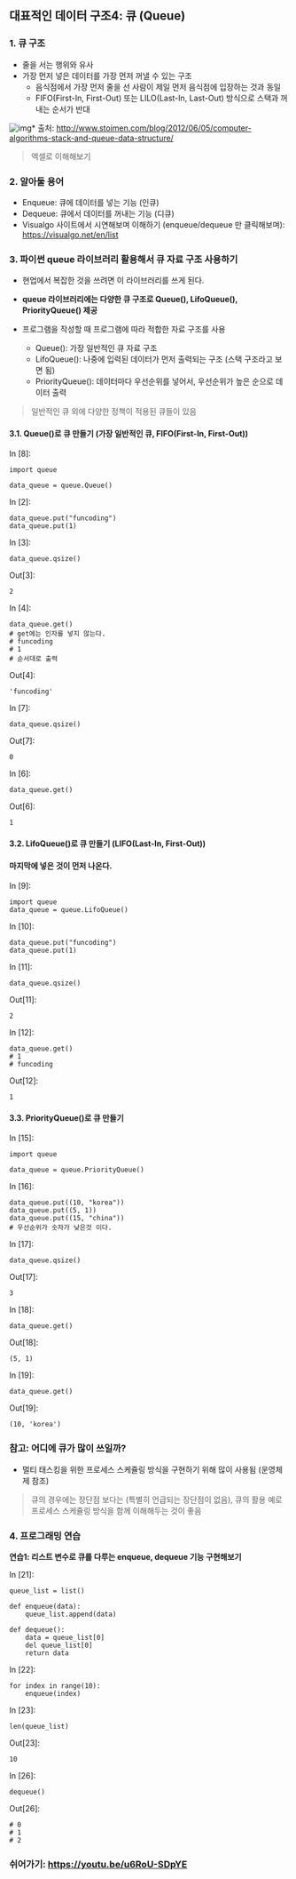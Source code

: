 ## 대표적인 데이터 구조4: 큐 (Queue)

### 1. 큐 구조

- 줄을 서는 행위와 유사
- 가장 먼저 넣은 데이터를 가장 먼저 꺼낼 수 있는 구조
  - 음식점에서 가장 먼저 줄을 선 사람이 제일 먼저 음식점에 입장하는 것과 동일
  - FIFO(First-In, First-Out) 또는 LILO(Last-In, Last-Out) 방식으로 스택과 꺼내는 순서가 반대

![img](https://www.fun-coding.org/00_Images/queue.png)* 출처: http://www.stoimen.com/blog/2012/06/05/computer-algorithms-stack-and-queue-data-structure/

> 엑셀로 이해해보기

### 2. 알아둘 용어

- Enqueue: 큐에 데이터를 넣는 기능 (인큐)
- Dequeue: 큐에서 데이터를 꺼내는 기능 (디큐)
- Visualgo 사이트에서 시연해보며 이해하기 (enqueue/dequeue 만 클릭해보며): https://visualgo.net/en/list

### 3. 파이썬 queue 라이브러리 활용해서 큐 자료 구조 사용하기

- 현업에서 복잡한 것을 쓰려면 이 라이브러리를 쓰게 된다.

- **queue 라이브러리에는 다양한 큐 구조로 Queue(), LifoQueue(), PriorityQueue() 제공**
- 프로그램을 작성할 때 프로그램에 따라 적합한 자료 구조를 사용
  - Queue(): 가장 일반적인 큐 자료 구조
  - LifoQueue(): 나중에 입력된 데이터가 먼저 출력되는 구조 (스택 구조라고 보면 됨)
  - PriorityQueue(): 데이터마다 우선순위를 넣어서, 우선순위가 높은 순으로 데이터 출력

> 일반적인 큐 외에 다양한 정책이 적용된 큐들이 있음

#### 3.1. Queue()로 큐 만들기 (가장 일반적인 큐, FIFO(First-In, First-Out))

In [8]:

```
import queue

data_queue = queue.Queue()
```

In [2]:

```
data_queue.put("funcoding")
data_queue.put(1)
```

In [3]:

```
data_queue.qsize()
```

Out[3]:

```
2
```

In [4]:

```
data_queue.get()
# get에는 인자를 넣지 않는다.
# funcoding
# 1
# 순서대로 출력
```

Out[4]:

```
'funcoding'
```

In [7]:

```
data_queue.qsize()
```

Out[7]:

```
0
```

In [6]:

```
data_queue.get()
```

Out[6]:

```
1
```

#### 3.2. LifoQueue()로 큐 만들기 (LIFO(Last-In, First-Out))

#### 마지막에 넣은 것이 먼저 나온다.

In [9]:

```
import queue
data_queue = queue.LifoQueue()
```

In [10]:

```
data_queue.put("funcoding")
data_queue.put(1)
```

In [11]:

```
data_queue.qsize()
```

Out[11]:

```
2
```

In [12]:

```
data_queue.get()
# 1
# funcoding
```

Out[12]:

```
1
```

#### 3.3. PriorityQueue()로 큐 만들기

In [15]:

```
import queue

data_queue = queue.PriorityQueue()
```

In [16]:

```
data_queue.put((10, "korea"))
data_queue.put((5, 1))
data_queue.put((15, "china"))
# 우선순위가 숫자가 낮은것 이다.
```

In [17]:

```
data_queue.qsize()
```

Out[17]:

```
3
```

In [18]:

```
data_queue.get()
```

Out[18]:

```
(5, 1)
```

In [19]:

```
data_queue.get()
```

Out[19]:

```
(10, 'korea')
```

### 참고: 어디에 큐가 많이 쓰일까?

- 멀티 태스킹을 위한 프로세스 스케쥴링 방식을 구현하기 위해 많이 사용됨 (운영체제 참조)

> 큐의 경우에는 장단점 보다는 (특별히 언급되는 장단점이 없음), 큐의 활용 예로 프로세스 스케쥴링 방식을 함께 이해해두는 것이 좋음

### 4. 프로그래밍 연습

**연습1: 리스트 변수로 큐를 다루는 enqueue, dequeue 기능 구현해보기**

In [21]:

```
queue_list = list()

def enqueue(data):
    queue_list.append(data)
    
def dequeue():
    data = queue_list[0]
    del queue_list[0]
    return data
```

In [22]:

```
for index in range(10):
    enqueue(index)

```

In [23]:

```
len(queue_list)
```

Out[23]:

```
10
```

In [26]:

```
dequeue()
```

Out[26]:

```
# 0
# 1
# 2
```

### 쉬어가기: https://youtu.be/u6RoU-SDpYE